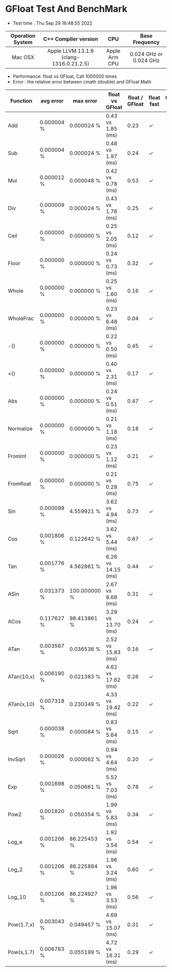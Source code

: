 # GFloat Test And BenchMark
 * Test time : Thu Sep 29 16:48:55 2022

|Operation System| C++ Compiler version |CPU  | Base Frequency  |
|:--:|:--:|:--:|:--:|
|Mac OSX|Apple LLVM 13.1.6 (clang-1316.0.21.2.5)|Apple Arm CPU|0.024 GHz or  0.024 GHz |
 * Performance: float vs GFloat,  Call 1000000 times
 * Error : the relative error between cmath (double) and GFloat Math 

|Function| avg error|max error| float vs GFloat | float / GFloat | float fast| GFloat fast|
|--|--|--|--|--|--|--|
|Add       |  0.000004 %|      0.000024 %| 0.43 vs  1.85  (ms)|0.23|$\checkmark$||
|Sub       |  0.000004 %|      0.000024 %| 0.48 vs  1.97  (ms)|0.24|$\checkmark$||
|Mul       |  0.000012 %|      0.000048 %| 0.42 vs  0.78  (ms)|0.53|$\checkmark$||
|Div       |  0.000009 %|      0.000024 %| 0.43 vs  1.76  (ms)|0.25|$\checkmark$||
|Ceil      |  0.000000 %|      0.000000 %| 0.25 vs  2.05  (ms)|0.12|$\checkmark$||
|Floor     |  0.000000 %|      0.000000 %| 0.24 vs  0.73  (ms)|0.32|$\checkmark$||
|Whole     |  0.000000 %|      0.000000 %| 0.25 vs  1.60  (ms)|0.16|$\checkmark$||
|WholeFrac |  0.000000 %|      0.000000 %| 0.23 vs  6.48  (ms)|0.04|$\checkmark$||
|-()       |  0.000000 %|      0.000000 %| 0.22 vs  0.50  (ms)|0.45|$\checkmark$||
|<()       |  0.000000 %|      0.000000 %| 0.40 vs  2.31  (ms)|0.17|$\checkmark$||
|Abs       |  0.000000 %|      0.000000 %| 0.24 vs  0.51  (ms)|0.47|$\checkmark$||
|Normalize |  0.000000 %|      0.000000 %| 0.21 vs  1.18  (ms)|0.18|$\checkmark$||
|FromInt   |  0.000000 %|      0.000000 %| 0.23 vs  1.12  (ms)|0.21|$\checkmark$||
|Fromfloat |  0.000000 %|      0.000000 %| 0.21 vs  0.28  (ms)|0.75|$\checkmark$||
|Sin       |  0.000099 %|      4.559921 %| 3.62 vs  4.94  (ms)|0.73|$\checkmark$||
|Cos       |  0.001806 %|      0.122642 %| 3.62 vs  5.44  (ms)|0.67|$\checkmark$||
|Tan       |  0.001776 %|      4.562861 %| 6.26 vs 14.15  (ms)|0.44|$\checkmark$||
|ASin      |  0.031373 %|    100.000000 %| 2.67 vs  8.68  (ms)|0.31|$\checkmark$||
|ACos      |  0.117627 %|     98.413861 %| 3.29 vs 13.70  (ms)|0.24|$\checkmark$||
|ATan      |  0.003567 %|      0.036536 %| 2.52 vs 15.83  (ms)|0.16|$\checkmark$||
|ATan(10,x)|  0.006190 %|      0.021383 %| 4.62 vs 17.62  (ms)|0.26|$\checkmark$||
|ATan(x,10)|  0.007318 %|      0.230349 %| 4.33 vs 19.42  (ms)|0.22|$\checkmark$||
|Sqrt      |  0.000038 %|      0.000084 %| 0.83 vs  5.64  (ms)|0.15|$\checkmark$||
|InvSqrt   |  0.000026 %|      0.000062 %| 0.94 vs  4.64  (ms)|0.20|$\checkmark$||
|Exp       |  0.001698 %|      0.050661 %| 5.52 vs  7.03  (ms)|0.78|$\checkmark$||
|Pow2      |  0.001820 %|      0.050354 %| 1.99 vs  5.83  (ms)|0.34|$\checkmark$||
|Log_e     |  0.001206 %|     86.225453 %| 1.92 vs  3.54  (ms)|0.54|$\checkmark$||
|Log_2     |  0.001206 %|     86.225884 %| 1.96 vs  3.24  (ms)|0.60|$\checkmark$||
|Log_10    |  0.001206 %|     86.224927 %| 1.96 vs  3.53  (ms)|0.56|$\checkmark$||
|Pow(1.7,x)|  0.003043 %|      0.049457 %| 4.69 vs 15.07  (ms)|0.31|$\checkmark$||
|Pow(x,1.7)|  0.006763 %|      0.055199 %| 4.72 vs 16.31  (ms)|0.29|$\checkmark$||